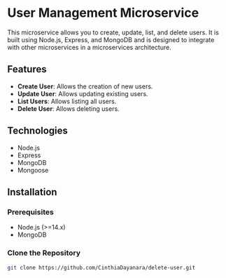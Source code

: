 # User Management Microservice

This microservice allows you to create, update, list, and delete users. It is built using Node.js, Express, and MongoDB and is designed to integrate with other microservices in a microservices architecture.

## Features

- **Create User**: Allows the creation of new users.
- **Update User**: Allows updating existing users.
- **List Users**: Allows listing all users.
- **Delete User**: Allows deleting users.

## Technologies

- Node.js
- Express
- MongoDB
- Mongoose

## Installation

### Prerequisites

- Node.js (>=14.x)
- MongoDB

### Clone the Repository

```bash
git clone https://github.com/CinthiaDayanara/delete-user.git
